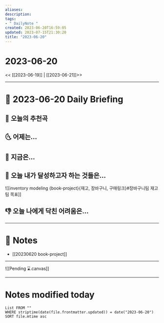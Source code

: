 ```yaml
---
aliases: 
description:
tags:
- " DailyNote "
created: 2023-06-20T16:59:05
updated: 2023-07-15T21:30:20
title: "2023-06-20"
---
```


# 2023-06-20

<< [[2023-06-19]] | [[2023-06-21]]>>

---

# 📅 2023-06-20 Daily Briefing

## 🎵 오늘의 추천곡

## 🌜 어제는...

## 🙌 지금은...

## 🚀 오늘 내가 달성하고자 하는 것들은...

![[inventory modeling {book-project}{재고, 장바구니, 구매링크}#장바구니팀 재고팀 목표]]

## 👎 오늘 나에게 닥친 어려움은...

---

# 📝 Notes

- [[20230620 book-project]]

___

![[Pending ⌛.canvas]]

---

# Notes modified today

```dataview
List FROM "" 
WHERE striptime(date(file.frontmatter.updated)) = date("2023-06-20") 
SORT file.mtime asc
```
